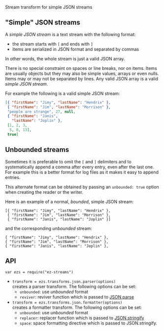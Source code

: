 Stream transform for simple JSON streams

## "Simple" JSON streams

A _simple JSON stream_ is a text stream with the following format:

* the stream starts with `[` and ends with `]`
* items are serialized in JSON format and separated by commas

In other words, the whole stream is just a valid JSON array.

There is no special constraint on spaces or line breaks, nor on items. Items are usually objects but they may also be simple values, arrays or even nulls. Items may or may not be separated by lines. Any valid JSON array is a valid _simple JSON stream_.

For example the following is a valid simple JSON stream:

``` json
[{ "firstName": "Jimy", "lastName": "Hendrix" },
 { "firstName": "Jim", "lastName": "Morrison" },
 "people are strange", 27, null,
 { "firstName": "Janis", 
   "lastName": "Joplin" },
 [1, 2, 3, 
  5, 8, 13],
 true]
 ```

## Unbounded streams

Sometimes it is preferable to omit the `[` and `]` delimiters and to systematically append a comma after every entry, even after the last one. For example this is a better format for log files as it makes it easy to append entries.

This alternate format can be obtained by passing an `unbounded: true` option when creating the reader or the writer.

Here is an example of a normal, _bounded_, simple JSON stream:

```
[{ "firstName": "Jimy", "lastName": "Hendrix" },
 { "firstName": "Jim", "lastName": "Morrison" },
 { "firstName": "Janis", "lastName": "Joplin" }]
```

and the corresponding _unbounded_ stream:

```
{ "firstName": "Jimy", "lastName": "Hendrix" },
{ "firstName": "Jim", "lastName": "Morrison" },
{ "firstName": "Janis", "lastName": "Joplin" },
```

## API

`var ezs = require("ez-streams")`  

* `transform = ezs.transforms.json.parser(options)`  
  creates a parser transform. The following options can be set:  
  - `unbounded`: use _unbounded_ format  
  - `reviver`: reviver function which is passed to [JSON.parse](https://developer.mozilla.org/en-US/docs/Web/JavaScript/Reference/Global_Objects/JSON/parse)
* `transform = ezs.transforms.json.formatter(options)`  
  creates a formatter transform. The following options can be set:  
  - `unbounded`: use _unbounded_ format  
  - `replacer`: replacer function which is passed to [JSON.stringify](https://developer.mozilla.org/en-US/docs/Web/JavaScript/Reference/Global_Objects/JSON/parse)
  - `space`: space formatting directive which is passed to JSON.stringify.
